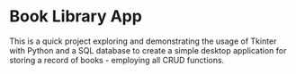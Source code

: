 # Book Library App

This is a quick project exploring and demonstrating the usage of Tkinter with Python and a SQL database to create a simple desktop application for storing a record of books - employing all CRUD functions.